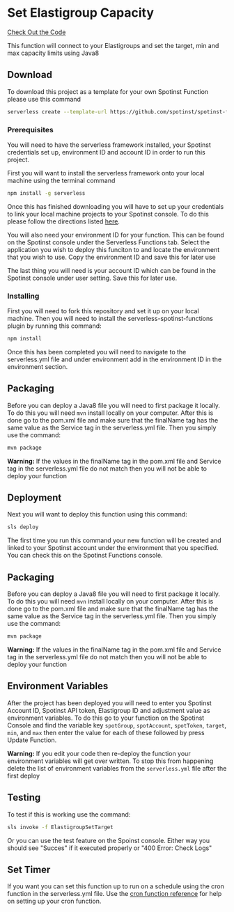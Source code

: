 # Set Elastigroup Capacity

[Check Out the Code](https://github.com/spotinst/spotinst-functions-examples/tree/master/java8-elastigroup-setTarget)


This function will connect to your Elastigroups and set the target, min and max capacity limits using Java8

## Download

To download this project as a template for your own Spotinst Function please use this command

```bash
serverless create --template-url https://github.com/spotinst/spotinst-functions-examples/tree/master/java8-elastigroup-setTarget
```

### Prerequisites

You will need to have the serverless framework installed, your Spotinst credentials set up, environment ID and account ID in order to run this project. 

First you will want to install the serverless framework onto your local machine using the terminal command

```bash
npm install -g serverless
```

Once this has finished downloading you will have to set up your credentials to link your local machine projects to your Spotinst console. To do this please follow the directions listed [here](https://serverless.com/framework/docs/providers/spotinst/guide/credentials/).

You will also need your environment ID for your function. This can be found on the Spotinst console under the Serverless Functions tab. Select the application you wish to deploy this funciton to and locate the environment that you wish to use. Copy the environment ID and save this for later use

The last thing you will need is your account ID which can be found in the Spotinst console under user setting. Save this for later use. 

### Installing

First you will need to fork this repository and set it up on your local machine. Then you will need to install the serverless-spotinst-functions plugin by running this command:

```bash
npm install
```

Once this has been completed you will need to navigate to the serverless.yml file and under environment add in the environment ID in the environment section.

## Packaging

Before you can deploy a Java8 file you will need to first package it locally. To do this you will need `mvn` install locally on your computer. After this is done go to the pom.xml file and make sure that the finalName tag has the same value as the Service tag in the serverless.yml file. Then you simply use the command:

```bash
mvn package
```

**Warning:** If the values in the finalName tag in the pom.xml file and Service tag in the serverless.yml file do not match then you will not be able to deploy your function 

## Deployment

Next you will want to deploy this function using this command:

```bash
sls deploy
```

The first time you run this command your new function will be created and linked to your Spotinst account under the environment that you specified. You can check this on the Spotinst Functions console. 

## Packaging

Before you can deploy a Java8 file you will need to first package it locally. To do this you will need `mvn` install locally on your computer. After this is done go to the pom.xml file and make sure that the finalName tag has the same value as the Service tag in the serverless.yml file. Then you simply use the command:

```bash
mvn package
```

**Warning:** If the values in the finalName tag in the pom.xml file and Service tag in the serverless.yml file do not match then you will not be able to deploy your function 

## Environment Variables

After the project has been deployed you will need to enter you Spotinst Account ID, Spotinst API token, Elastigroup ID and adjustment value as environment variables. To do this go to your function on the Spotinst Console and find the variable key `spotGroup`, `spotAccount`, `spotToken`, `target`, `min`, and `max` then enter the value for each of these followed by press Update Function.

**Warning:** If you edit your code then re-deploy the function your environment variables will get over written. To stop this from happening delete the list of environment variables from the `serverless.yml` file after the first deploy

## Testing

To test if this is working use the command:

```bash
sls invoke -f ElastigroupSetTarget
```

Or you can use the test feature on the Spoinst console. Either way you should see "Succes" if it executed properly or "400 Error: Check Logs"

## Set Timer

If you want you can set this function up to run on a schedule using the cron function in the serverless.yml file. Use the [cron function reference](https://crontab.guru/) for help on setting up your cron function. 

